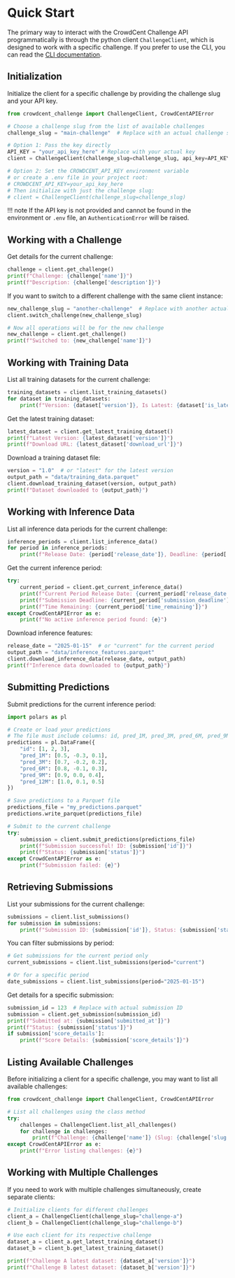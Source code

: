 # Quick Start

The primary way to interact with the CrowdCent Challenge API programmatically is through the python client `ChallengeClient`, which is designed to work with a specific challenge. If you prefer to use the CLI, you can read the [CLI documentation](cli.md).

## Initialization

Initialize the client for a specific challenge by providing the challenge slug and your API key.

```python
from crowdcent_challenge import ChallengeClient, CrowdCentAPIError

# Choose a challenge slug from the list of available challenges
challenge_slug = "main-challenge"  # Replace with an actual challenge slug

# Option 1: Pass the key directly
API_KEY = "your_api_key_here" # Replace with your actual key
client = ChallengeClient(challenge_slug=challenge_slug, api_key=API_KEY)

# Option 2: Set the CROWDCENT_API_KEY environment variable
# or create a .env file in your project root:
# CROWDCENT_API_KEY=your_api_key_here
# Then initialize with just the challenge slug:
# client = ChallengeClient(challenge_slug=challenge_slug)
```

!!! note
    If the API key is not provided and cannot be found in the environment or `.env` file, an `AuthenticationError` will be raised.

## Working with a Challenge

Get details for the current challenge:

```python
challenge = client.get_challenge()
print(f"Challenge: {challenge['name']}")
print(f"Description: {challenge['description']}")
```

If you want to switch to a different challenge with the same client instance:

```python
new_challenge_slug = "another-challenge"  # Replace with another actual challenge slug
client.switch_challenge(new_challenge_slug)

# Now all operations will be for the new challenge
new_challenge = client.get_challenge()
print(f"Switched to: {new_challenge['name']}")
```

## Working with Training Data

List all training datasets for the current challenge:

```python
training_datasets = client.list_training_datasets()
for dataset in training_datasets:
    print(f"Version: {dataset['version']}, Is Latest: {dataset['is_latest']}")
```

Get the latest training dataset:

```python
latest_dataset = client.get_latest_training_dataset()
print(f"Latest Version: {latest_dataset['version']}")
print(f"Download URL: {latest_dataset['download_url']}")
```

Download a training dataset file:

```python
version = "1.0"  # or "latest" for the latest version
output_path = "data/training_data.parquet"
client.download_training_dataset(version, output_path)
print(f"Dataset downloaded to {output_path}")
```

## Working with Inference Data

List all inference data periods for the current challenge:

```python
inference_periods = client.list_inference_data()
for period in inference_periods:
    print(f"Release Date: {period['release_date']}, Deadline: {period['submission_deadline']}")
```

Get the current inference period:

```python
try:
    current_period = client.get_current_inference_data()
    print(f"Current Period Release Date: {current_period['release_date']}")
    print(f"Submission Deadline: {current_period['submission_deadline']}")
    print(f"Time Remaining: {current_period['time_remaining']}")
except CrowdCentAPIError as e:
    print(f"No active inference period found: {e}")
```

Download inference features:

```python
release_date = "2025-01-15"  # or "current" for the current period
output_path = "data/inference_features.parquet"
client.download_inference_data(release_date, output_path)
print(f"Inference data downloaded to {output_path}")
```

## Submitting Predictions

Submit predictions for the current inference period:

```python
import polars as pl

# Create or load your predictions
# The file must include columns: id, pred_1M, pred_3M, pred_6M, pred_9M, pred_12M
predictions = pl.DataFrame({
    "id": [1, 2, 3],
    "pred_1M": [0.5, -0.3, 0.1],
    "pred_3M": [0.7, -0.2, 0.2],
    "pred_6M": [0.8, -0.1, 0.3],
    "pred_9M": [0.9, 0.0, 0.4],
    "pred_12M": [1.0, 0.1, 0.5]
})

# Save predictions to a Parquet file
predictions_file = "my_predictions.parquet"
predictions.write_parquet(predictions_file)

# Submit to the current challenge
try:
    submission = client.submit_predictions(predictions_file)
    print(f"Submission successful! ID: {submission['id']}")
    print(f"Status: {submission['status']}")
except CrowdCentAPIError as e:
    print(f"Submission failed: {e}")
```

## Retrieving Submissions

List your submissions for the current challenge:

```python
submissions = client.list_submissions()
for submission in submissions:
    print(f"Submission ID: {submission['id']}, Status: {submission['status']}")
```

You can filter submissions by period:

```python
# Get submissions for the current period only
current_submissions = client.list_submissions(period="current")

# Or for a specific period
date_submissions = client.list_submissions(period="2025-01-15")
```

Get details for a specific submission:

```python
submission_id = 123  # Replace with actual submission ID
submission = client.get_submission(submission_id)
print(f"Submitted at: {submission['submitted_at']}")
print(f"Status: {submission['status']}")
if submission['score_details']:
    print(f"Score Details: {submission['score_details']}")
```

## Listing Available Challenges

Before initializing a client for a specific challenge, you may want to list all available challenges:

```python
from crowdcent_challenge import ChallengeClient, CrowdCentAPIError

# List all challenges using the class method
try:
    challenges = ChallengeClient.list_all_challenges()
    for challenge in challenges:
        print(f"Challenge: {challenge['name']} (Slug: {challenge['slug']})")
except CrowdCentAPIError as e:
    print(f"Error listing challenges: {e}")
```

## Working with Multiple Challenges

If you need to work with multiple challenges simultaneously, create separate clients:

```python
# Initialize clients for different challenges
client_a = ChallengeClient(challenge_slug="challenge-a")
client_b = ChallengeClient(challenge_slug="challenge-b")

# Use each client for its respective challenge
dataset_a = client_a.get_latest_training_dataset()
dataset_b = client_b.get_latest_training_dataset()

print(f"Challenge A latest dataset: {dataset_a['version']}")
print(f"Challenge B latest dataset: {dataset_b['version']}")
```